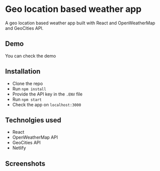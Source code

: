 # Geo location based weather app

A geo location based weather app built with React and OpenWeatherMap and GeoCities API.

## Demo

You can check the demo <Link to be added soon.>

## Installation

- Clone the repo
- Run `npm install`
- Provide the API key in the `.ENV` file
- Run `npm start`
- Check the app on `localhost:3000`

## Technolgies used

- React
- OpenWeatherMap API
- GeoCities API
- Netlify

## Screenshots
